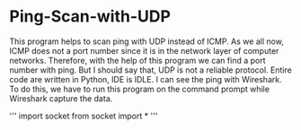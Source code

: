 # Ping-Scan-with-UDP

This program helps to scan ping with UDP instead of ICMP. As we all now, ICMP does not a port number since it is in the network layer of computer networks.
Therefore, with the help of this program we can find a port number with ping. But I should say that, UDP is not a reliable protocol.
Entire code are written in Python, IDE is IDLE. I can see the ping with Wireshark. To do this, we have to run this program on the command prompt
while Wireshark capture the data.

'''
import socket
from socket import *
'''
